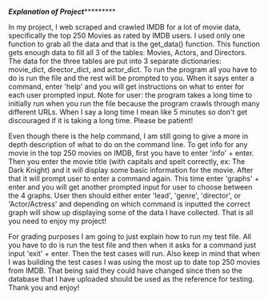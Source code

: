 *********************Explanation of Project******************************

In my project, I web scraped and crawled IMDB for a lot of movie data, specifically the top 250 Movies as rated by IMDB users. I used only one function to grab all the data and that is the get_data() function. This function gets enough data to fill all 3 of the tables: Movies, Actors, and Directors. The data for the three tables are put into 3 separate dictionaries: movie_dict, director_dict, and actor_dict. To run the program all you have to do is run the file and the rest will be prompted to you. When it says enter a command, enter 'help' and you will get instructions on what to enter for each user prompted input. Note for user: the program takes a long time to initially run when you run the file because the program crawls through many different URLs. When I say a long time I mean like 5 minutes so don't get discouraged if it is taking a long time. Please be patient!

Even though there is the help command, I am still going to give a more in depth description of what to do on the command line. To get info for any movie in the top 250 movies on IMDB, first you have to enter 'info' + enter. Then you enter the movie title (with capitals and spelt correctly, ex: The Dark Knight) and it will display some basic information for the movie. After that it will prompt user to enter a command again. This time enter 'graphs' + enter and you will get another prompted input for user to choose between the 4 graphs. User then should either enter 'lead', 'genre', 'director', or 'Actor/Actress' and depending on which command is inputted the correct graph will show up displaying some of the data I have collected. That is all you need to enjoy my project!

For grading purposes I am going to just explain how to run my test file. All you have to do is run the test file and then when it asks for a command just input 'exit' + enter. Then the test cases will run. Also keep in mind that when I was building the test cases I was using the most up to date top 250 movies from IMDB. That being said they could have changed since then so the database that I have uploaded should be used as the reference for testing. Thank you and enjoy!
